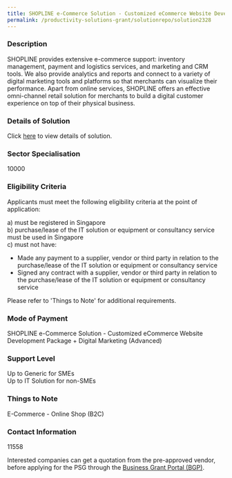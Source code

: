```yaml
---
title: SHOPLINE e-Commerce Solution - Customized eCommerce Website Development Package + Digital Marketing (Advanced)
permalink: /productivity-solutions-grant/solutionrepo/solution2328
---
```


### Description

SHOPLINE provides extensive e-commerce support: inventory management, payment and logistics services, and marketing and CRM tools. We also provide analytics and reports and connect to a variety of digital marketing tools and platforms so that merchants can visualize their performance. Apart from online services, SHOPLINE offers an effective omni-channel retail solution for merchants to build a digital customer experience on top of their physical business.

### Details of Solution

Click <a href='Shopline Commerce Pte Ltd' target='_blank' rel='noopener'>here</a> to view details of solution.

### Sector Specialisation

 10000 

### Eligibility Criteria

Applicants must meet the following eligibility criteria at the point of application:

a) must be registered in Singapore <br>
b) purchase/lease of the IT solution or equipment or consultancy service must be used in Singapore <br>
c) must not have:
- Made any payment to a supplier, vendor or third party in relation to the purchase/lease of the IT solution or equipment or consultancy service
- Signed any contract with a supplier, vendor or third party in relation to the purchase/lease of the IT solution or equipment or consultancy service

Please refer to 'Things to Note' for additional requirements.

### Mode of Payment
SHOPLINE e-Commerce Solution - Customized eCommerce Website Development Package + Digital Marketing (Advanced)

### Support Level
Up to Generic for SMEs <br>
Up to IT Solution for non-SMEs

### Things to Note
E-Commerce - Online Shop (B2C)

### Contact Information
11558

Interested companies can get a quotation from the pre-approved vendor, before applying for the PSG through the <a target='_blank' rel='noopener' href='https://www.businessgrants.gov.sg/'>Business Grant Portal (BGP)</a>.
